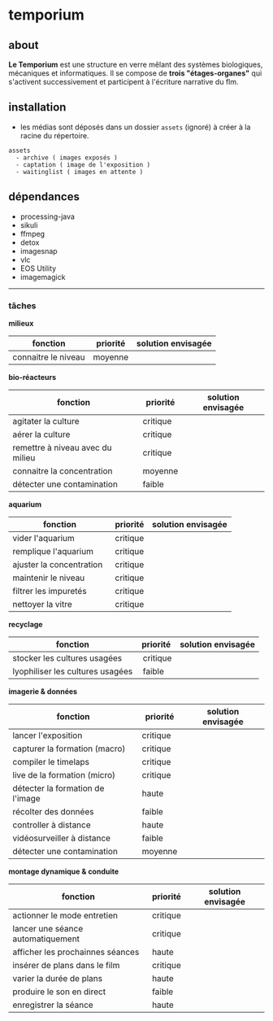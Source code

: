 # temporium

## about
**Le Temporium** est une structure en verre mêlant des systèmes biologiques, mécaniques et  informatiques. Il se compose de **trois "étages-organes"** qui s'activent successivement et participent à l'écriture narrative du flm.

## installation
- les médias sont déposés dans un dossier `assets` (ignoré) à créer à la racine du répertoire.

````
assets
  - archive ( images exposés ) 
  - captation ( image de l'exposition ) 
  - waitinglist ( images en attente )
````

## dépendances

- processing-java
- sikuli
- ffmpeg
- detox
- imagesnap
- vlc
- EOS Utility
- imagemagick

___

### tâches

**milieux**

| fonction                          | priorité | solution envisagée                                            |
| --------------------------------- | -------- |-------------------------------------------------------------- |
| connaitre le niveau               | moyenne| |

**bio-réacteurs**

| fonction                          | priorité | solution envisagée                                            |
| --------------------------------- | -------- |-------------------------------------------------------------- |
| agitater la culture               | critique | |
| aérer la culture                  | critique | |
| remettre à niveau avec du milieu  | critique | |
| connaitre la concentration        | moyenne  | |
| détecter une contamination        | faible   | |

**aquarium**

| fonction                          | priorité | solution envisagée                                            |
| --------------------------------- | -------- |-------------------------------------------------------------- |
| vider l'aquarium                  | critique | | 
| remplique l'aquarium              | critique | |
| ajuster la concentration          | critique | |
| maintenir le niveau               | critique | | 
| filtrer les impuretés             | critique | |
| nettoyer la vitre                 | critique | | 

**recyclage**

| fonction                          | priorité | solution envisagée                                            |
| --------------------------------- | -------- |-------------------------------------------------------------- |
| stocker les cultures usagées      | critique | | 
| lyophiliser les cultures usagées  | faible   | | 


**imagerie & données**

| fonction                          | priorité | solution envisagée                                            |
| --------------------------------- | -------- |-------------------------------------------------------------- |
| lancer l'exposition               | critique | |
| capturer la formation (macro)     | critique | |
| compiler le timelaps              | critique | |
| live de la formation (micro)      | critique | |
| détecter la formation de l'image  | haute    | |
| récolter des données              | faible   | |
| controller à distance             | haute    | |
| vidéosurveiller à distance        | faible   | |
| détecter une contamination        | moyenne  | | 

**montage dynamique & conduite**

| fonction                           | priorité | solution envisagée                                            |
| ---------------------------------- | -------- |-------------------------------------------------------------- |
| actionner le mode entretien        | critique | |
| lancer une séance automatiquement  | critique | | 
| afficher les prochainnes séances   | haute    | |
| insérer de plans dans le film      | critique | |
| varier la durée de plans           | haute    | |
| produire le son en direct          | faible   | |
| enregistrer la séance              | haute    | |
